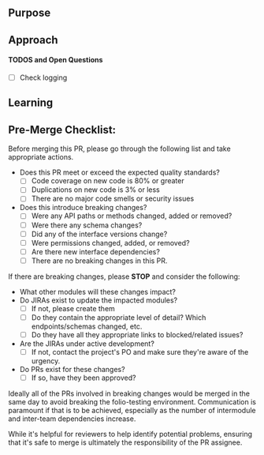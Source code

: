 <!--
  If you have a relevant JIRA issue number, please put it in the issue title.
  Example: MODQM-3 - Implement GET records-editor/marc-records/{id} endpoint

  TL;DR
    - https://www.youtube.com/watch?v=5aHmO_S8FQ4
    - http://www.olitreadwell.com/2016/05/22/how-to-write-great-pull-requests/
    - https://www.atlassian.com/blog/git/written-unwritten-guide-pull-requests
-->

## Purpose
<!--
  Why are you making this change? There is nothing more important
  to provide to the reviewer and to future readers than the cause
  that gave rise to this pull request. Be careful to avoid circular
  statements like "the purpose is to update the schema." and
  instead provide an explanation like "there is more data to be provided and stored for Purchase Orders 
  which is currently missing in the schema"

  The purpose may seem self-evident to you now, but the standard to
  hold yourself to should be "can a developer parachuting into this
  project reconstruct the necessary context merely by reading this
  section."

  If you have a relevant JIRA issue, add a link directly to the issue URL here.
  Example: https://issues.folio.org/browse/MODQM-3
 -->

## Approach
<!--
 How does this change fulfill the purpose? It's best to talk
 high-level strategy and avoid code-splaining the commit history.

 The goal is not only to explain what you did, but help other
 developers *work* with your solution in the future.
-->

#### TODOS and Open Questions
<!-- OPTIONAL
- [ ] Use GitHub checklists. When solved, check the box and explain the answer.
-->
- [ ] Check logging

## Learning
<!-- OPTIONAL
  Help out not only your reviewer, but also your fellow developer!
  Sometimes there are key pieces of information that you used to come up
  with your solution. Don't let all that hard work go to waste! A
  pull request is a *perfect opportunity to share the learning that
  you did. Add links to blog posts, patterns, libraries or addons used
  to solve this problem.
-->

## Pre-Merge Checklist:
Before merging this PR, please go through the following list and take appropriate actions.

- Does this PR meet or exceed the expected quality standards?
  - [ ] Code coverage on new code is 80% or greater
  - [ ] Duplications on new code is 3% or less
  - [ ] There are no major code smells or security issues
- Does this introduce breaking changes?
  - [ ] Were any API paths or methods changed, added or removed?
  - [ ] Were there any schema changes?
  - [ ] Did any of the interface versions change?
  - [ ] Were permissions changed, added, or removed?
  - [ ] Are there new interface dependencies?
  - [ ] There are no breaking changes in this PR.
  
If there are breaking changes, please **STOP** and consider the following:

- What other modules will these changes impact?
- Do JIRAs exist to update the impacted modules?
  - [ ] If not, please create them
  - [ ] Do they contain the appropriate level of detail?  Which endpoints/schemas changed, etc.
  - [ ] Do they have all they appropriate links to blocked/related issues?
- Are the JIRAs under active development?  
  - [ ] If not, contact the project's PO and make sure they're aware of the urgency.
- Do PRs exist for these changes?
  - [ ] If so, have they been approved?

Ideally all of the PRs involved in breaking changes would be merged in the same day to avoid breaking the folio-testing environment.  Communication is paramount if that is to be achieved, especially as the number of intermodule and inter-team dependencies increase.  

While it's helpful for reviewers to help identify potential problems, ensuring that it's safe to merge is ultimately the responsibility of the PR assignee.
